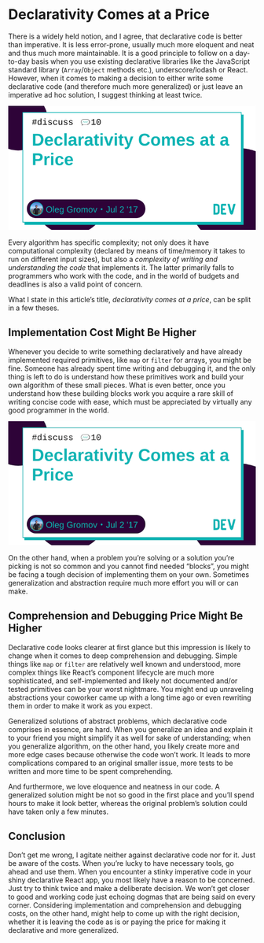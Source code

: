 # Declarativity Comes at a Price

There is a widely held notion, and I agree, that declarative code is better than imperative. It is less error-prone, usually much more eloquent and neat and thus much more maintainable. It is a good principle to follow on a day-to-day basis when you use existing declarative libraries like the JavaScript standard library (`Array`/`Object` methods etc.), underscore/lodash or React. However, when it comes to making a decision to either write some declarative code (and therefore much more generalized) or just leave an imperative ad hoc solution, I suggest thinking at least twice.

![Cover from the Dev.to](cover.png)

Every algorithm has specific complexity; not only does it have computational complexity (declared by means of time/memory it takes to run on different input sizes), but also a *complexity of writing and understanding the code* that implements it. The latter primarily falls to programmers who work with the code, and in the world of budgets and deadlines is also a valid point of concern.

What I state in this article’s title, *declarativity comes at a price*, can be split in a few theses.

## Implementation Cost Might Be Higher

Whenever you decide to write something declaratively and have already implemented required primitives, like `map` or `filter` for arrays, you might be fine. Someone has already spent time writing and debugging it, and the only thing is left to do is understand how these primitives work and build your own algorithm of these small pieces. What is even better, once you understand how these building blocks work you acquire a rare skill of writing concise code with ease, which must be appreciated by virtually any good programmer in the world.

![Smaller cover](alt/cover.png)

On the other hand, when a problem you’re solving or a solution you’re picking is not so common and you cannot find needed “blocks”, you might be facing a tough decision of implementing them on your own. Sometimes generalization and abstraction require much more effort you will or can make.

## Comprehension and Debugging Price Might Be Higher

Declarative code looks clearer at first glance but this impression is likely to change when it comes to deep comprehension and debugging. Simple things like `map` or `filter` are relatively well known and understood, more complex things like React’s component lifecycle are much more sophisticated, and self-implemented and likely not documented and/or tested primitives can be your worst nightmare. You might end up unraveling abstractions your coworker came up with a long time ago or even rewriting them in order to make it work as you expect.

Generalized solutions of abstract problems, which declarative code comprises in essence, are hard. When you generalize an idea and explain it to your friend you might simplify it as well for sake of understanding; when you generalize algorithm, on the other hand, you likely create more and more edge cases because otherwise the code won’t work. It leads to more complications compared to an original smaller issue, more tests to be written and more time to be spent comprehending.

And furthermore, we love eloquence and neatness in our code. A generalized solution might be not so good in the first place and you’ll spend hours to make it look better, whereas the original problem’s solution could have taken only a few minutes.

## Conclusion

Don’t get me wrong, I agitate neither against declarative code nor for it. Just be aware of the costs. When you’re lucky to have necessary tools, go ahead and use them. When you encounter a stinky imperative code in your shiny declarative React app, you most likely have a reason to be concerned. Just try to think twice and make a deliberate decision. We won’t get closer to good and working code just echoing dogmas that are being said on every corner. Considering implementation and comprehension and debugging costs, on the other hand, might help to come up with the right decision, whether it is leaving the code as is or paying the price for making it declarative and more generalized.
